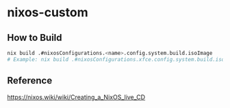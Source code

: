 # nixos-custom

## How to Build

```bash
nix build .#nixosConfigurations.<name>.config.system.build.isoImage
# Example: nix build .#nixosConfigurations.xfce.config.system.build.isoImage
```

## Reference

https://nixos.wiki/wiki/Creating_a_NixOS_live_CD
